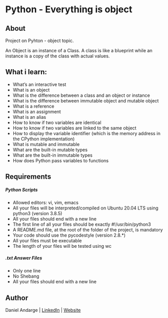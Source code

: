 # Python - Everything is object
## About
Project on Pyhton - object topic.

An Object is an instance of a Class. A class is like a blueprint while an instance is a copy of the class with actual values. 

## What i learn:
- What’s an interactive test
- What is an object
- What is the difference between a class and an object or instance
- What is the difference between immutable object and mutable object
- What is a reference
- What is an assignment
- What is an alias
- How to know if two variables are identical
- How to know if two variables are linked to the same object
- How to display the variable identifier (which is the memory address in the CPython implementation)
- What is mutable and immutable
- What are the built-in mutable types
- What are the built-in immutable types
- How does Python pass variables to functions

## Requirements  

##### Python Scripts
 - Allowed editors: vi, vim, emacs
 - All your files will be interpreted/compiled on Ubuntu 20.04 LTS using python3 (version 3.8.5)
 - All your files should end with a new line
 - The first line of all your files should be exactly #!/usr/bin/python3
 - A README.md file, at the root of the folder of the project, is mandatory
 - Your code should use the pycodestyle (version 2.8.*)
 - All your files must be executable
 - The length of your files will be tested using wc

##### .txt Answer Files
 - Only one line
 - No Shebang
 - All your files should end with a new line

## Author
Daniel Andarge | [LinkedIn](https://www.linkedin.com/in/danielandarge/) | [Website](https://danielandargei.com/) 
